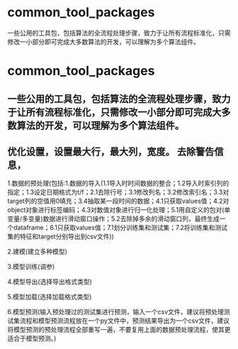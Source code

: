 # common_tool_packages
一些公用的工具包，包括算法的全流程处理步骤，致力于让所有流程标准化，只需修改一小部分即可完成大多数算法的开发，可以理解为多个算法组件。
# common_tool_packages
一些公用的工具包，包括算法的全流程处理步骤，致力于让所有流程标准化，只需修改一小部分即可完成大多数算法的开发，可以理解为多个算法组件。
---
优化设置，设置最大行，最大列，宽度。
去除警告信息，
---
1.数据的预处理(包括:1.数据的导入(1.1导入时时间数据的整合；1.2导入时索引列的指定；1.3设定日期格式为t/f；2.1去除行号；3.1修改列名；3.2修改索引名；3.3对target列的空值用0填充；3.4抽取某一段时间的数据；4.1只获取values值；4.2对object对象进行标签编码；4.3对数值对象进行归一化处理；5.1用自定义的包对(单变量/多变量)数据进行滑动窗口操作；5.2去除掉多余的滑动窗口列，最终生成一个dataframe；6.1只获取values值；7.1划分训练集和测试集；7.2将训练集和测试集的特征和target分别导出到csv文件))

2.建模(建立多种模型)

3.模型训练(调参)

4.模型导出(选择导出格式类型)

5.模型加载(选择加载格式类型)

6.模型预测(输入预处理过的测试集进行预测，输入一个csv文件，建议将预处理测试集流程和模型预测流程放在一个py文件中，预测结果导出为一个csv文件，建议将模型预测的预处理流程全部重写一遍，不要复用上面的数据预处理流程，使其更适合于模型预测。)
